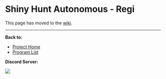 # Shiny Hunt Autonomous - Regi

This page has moved to the [wiki](https://github.com/PokemonAutomation/SwSh-Arduino/wiki/Advanced:-ShinyHuntAutonomous-Regi).

<hr>

**Back to:**
- [Project Home](/README.md)
- [Program List](/Documentation/ProgramList.md)

**Discord Server:** 

[<img src="https://canary.discordapp.com/api/guilds/695809740428673034/widget.png?style=banner2">](https://discord.gg/cQ4gWxN)
